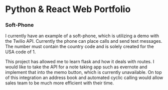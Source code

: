 # Python & React Web Portfolio

### Soft-Phone

I currently have an example of a soft-phone, which is utilizing a demo with the Twilio API.  Currently the phone can place calls and send text messages.  The number must contain the country code and is solely created for the USA code of 1.

This project has allowed me to learn flask and how it deals with routes.  I would like to take the API for a note taking app such as evernote and implement that into the memo button, which is currently unavailable.  On top of this integration an address book and automated cyclic calling would allow sales team to be much more efficient with their time.
